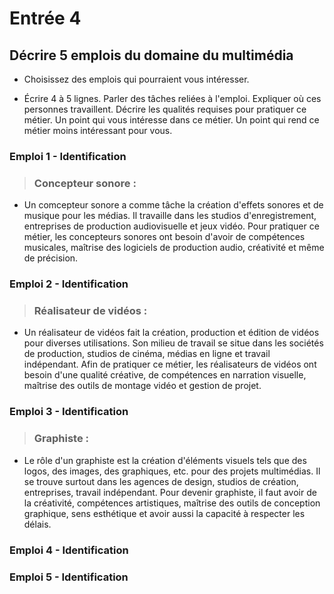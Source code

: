 # Entrée 4
## Décrire 5 emplois du domaine du multimédia

 - Choisissez des emplois qui pourraient vous intéresser. 

- Écrire 4 à 5 lignes. Parler des tâches reliées à l'emploi. Expliquer où ces personnes travaillent. Décrire les qualités requises pour pratiquer ce métier. Un point qui vous intéresse dans ce métier. Un point qui rend ce métier moins intéressant pour vous.

### Emploi 1 - Identification

> ### Concepteur sonore :

- Un comcepteur sonore a comme tâche la création d'effets sonores et de musique pour les médias. Il travaille dans les studios d'enregistrement, entreprises de production audiovisuelle et jeux vidéo. Pour pratiquer ce métier, les concepteurs sonores ont besoin d'avoir de compétences musicales, maîtrise des logiciels de production audio, créativité et même de précision.

### Emploi 2 - Identification

> ### Réalisateur de vidéos :

- Un réalisateur de vidéos fait la création, production et édition de vidéos pour diverses utilisations. Son milieu de travail se situe dans les sociétés de production, studios de cinéma, médias en ligne et travail indépendant. Afin de pratiquer ce métier, les réalisateurs de vidéos ont besoin d'une qualité créative, de compétences en narration visuelle, maîtrise des outils de montage vidéo et gestion de projet.

### Emploi 3 - Identification

> ### Graphiste :

- Le rôle d'un graphiste est la création d'éléments visuels tels que des logos, des images, des graphiques, etc. pour des projets multimédias. Il se trouve surtout dans les agences de design, studios de création, entreprises, travail indépendant. Pour devenir graphiste, il faut avoir de la créativité, compétences artistiques, maîtrise des outils de conception graphique, sens esthétique et avoir aussi la capacité à respecter les délais.

### Emploi 4 - Identification

> ###

### Emploi 5 - Identification

> ###


